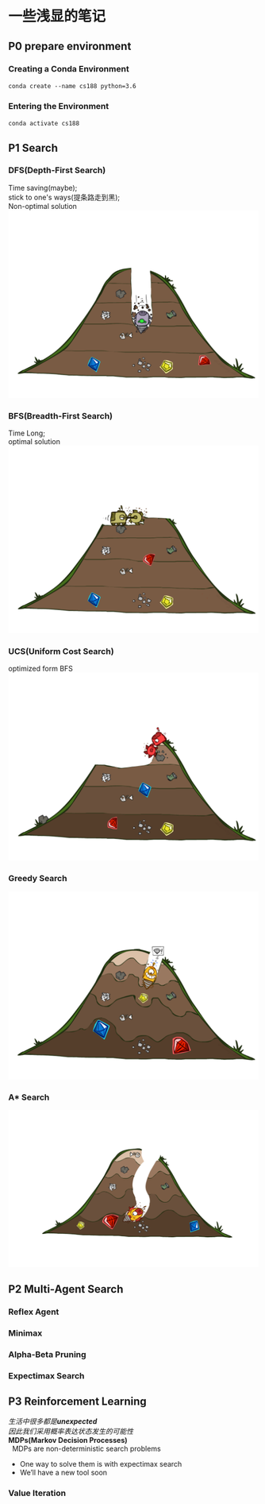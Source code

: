 # 一些浅显的笔记
## P0 prepare environment
### Creating a Conda Environment
```shell
conda create --name cs188 python=3.6
```
### Entering the Environment
```shell
conda activate cs188
```
## P1 Search

### DFS(Depth-First Search)
Time saving(maybe);  
stick to one's ways(提条路走到黑);  
Non-optimal solution  
![image](https://github.com/WhiteFish-gby/CS188_Study/blob/master/Image/dfs.png)

### BFS(Breadth-First Search)

Time Long;  
optimal solution  
![image](https://github.com/WhiteFish-gby/CS188_Study/blob/master/Image/bfs.png)

### UCS(Uniform Cost Search)
optimized form BFS  
![image](https://github.com/WhiteFish-gby/CS188_Study/blob/master/Image/ucs.png)
### Greedy Search
![image](https://github.com/WhiteFish-gby/CS188_Study/blob/master/Image/greedy.png)
### A\* Search
![image](https://github.com/WhiteFish-gby/CS188_Study/blob/master/Image/Axing.png)

## P2 Multi-Agent Search
### Reflex Agent
### Minimax
### Alpha-Beta Pruning
### Expectimax Search
## P3 Reinforcement Learning
*生活中很多都是**unexpected***  
*因此我们采用概率表达状态发生的可能性*  
**MDPs(Markov Decision Processes)**  
    &nbsp; MDPs are non-deterministic search problems  
- One way to solve them is with expectimax search  
- We’ll have a new tool soon
  
### Value Iteration
